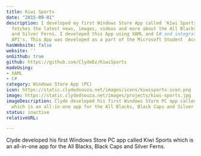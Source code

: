 ```yaml
---
title: Kiwi Sports
date: "2015-09-01"
description: I developed my first Windows Store App called 'Kiwi Sports', an App that
  fetches the latest news, images, videos and more about the All Blacks, Black Caps
  and Silver Ferns. I developed this App using XAML and C# and integrated various
  API's. This App was developed as a part of the Microsoft Student  Accelerator programme.
hasWebsite: false
website: ''
onGithub: true
github: https://github.com/ClydeDz/KiwiSports
madeUsing:
- XAML
- C#
category: Windows Store App (PC)
icon: https://static.clydedsouza.net/images/icons/kiwisports-icon.png
image: https://static.clydedsouza.net/images/projects/kiwi-sports.jpg
imageDescription: Clyde developed his first Windows Store PC app called Kiwi Sports
  which is an all-in-one app for the All Blacks, Black Caps and Silver Ferns.
status: inactive
relativeURL: 

---
```


Clyde developed his first Windows Store PC app called Kiwi Sports which is an all-in-one app for the All Blacks, Black Caps and Silver Ferns.

